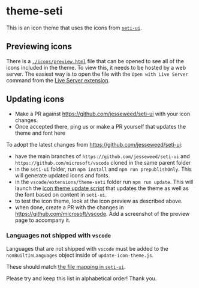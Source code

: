 # theme-seti

This is an icon theme that uses the icons from [`seti-ui`](https://github.com/jesseweed/seti-ui).

## Previewing icons

There is a [`./icons/preview.html`](./icons/preview.html) file that can be opened to see all of the icons included in the theme.
To view this, it needs to be hosted by a web server. The easiest way is to open the file with the `Open with Live Server` command from the [Live Server extension](https://marketplace.visualstudio.com/items?itemName=ritwickdey.LiveServer).


## Updating icons

- Make a PR against https://github.com/jesseweed/seti-ui with your icon changes.
- Once accepted there, ping us or make a PR yourself that updates the theme and font here

To adopt the latest changes from https://github.com/jesseweed/seti-ui:

- have the main branches of `https://github.com/jesseweed/seti-ui` and `https://github.com/microsoft/vscode` cloned in the same parent folder
- in the `seti-ui` folder, run `npm install` and `npm run prepublishOnly`. This will generate updated icons and fonts.
- in the `vscode/extensions/theme-seti` folder run  `npm run update`. This will launch the [icon theme update script](build/update-icon-theme.js) that updates the theme as well as the font based on content in `seti-ui`.
- to test the icon theme, look at the icon preview as described above.
- when done, create a PR with the changes in https://github.com/microsoft/vscode.
Add a screenshot of the preview page to accompany it.


### Languages not shipped with `vscode`

Languages that are not shipped with `vscode` must be added to the `nonBuiltInLanguages` object inside of `update-icon-theme.js`.

These should match [the file mapping in `seti-ui`](https://github.com/jesseweed/seti-ui/blob/master/styles/components/icons/mapping.less).

Please try and keep this list in alphabetical order! Thank you.

